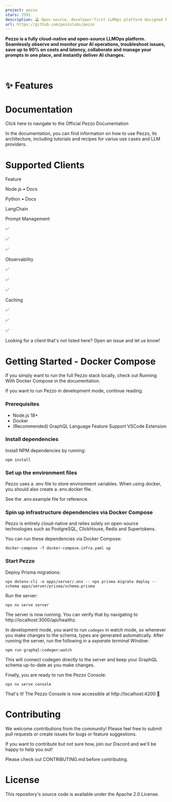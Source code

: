 ```yaml
---
project: pezzo
stars: 2591
description: 🕹️ Open-source, developer-first LLMOps platform designed to streamline prompt design, version management, instant delivery, collaboration, troubleshooting, observability and more.
url: https://github.com/pezzolabs/pezzo
---
```


**Pezzo is a fully cloud-native and open-source LLMOps platform. Seamlessly observe and monitor your AI operations, troubleshoot issues, save up to 90% on costs and latency, collaborate and manage your prompts in one place, and instantly deliver AI changes.**  
  
     

✨ Features
==========

Documentation
=============

Click here to navigate to the Official Pezzo Documentation

In the documentation, you can find information on how to use Pezzo, its architecture, including tutorials and recipes for varius use cases and LLM providers.

Supported Clients
=================

Feature

Node.js • Docs

Python • Docs

LangChain

Prompt Management

✅

✅

✅

Observability

✅

✅

✅

Caching

✅

✅

✅

Looking for a client that's not listed here? Open an issue and let us know!

Getting Started - Docker Compose
================================

If you simply want to run the full Pezzo stack locally, check out Running With Docker Compose in the documentation.

If you want to run Pezzo in development mode, continue reading.

### Prerequisites

-   Node.js 18+
-   Docker
-   (Recommended) GraphQL Language Feature Support VSCode Extension

### Install dependencies

Install NPM dependencies by running:

```
npm install
```

### Set up the environment files

Pezzo uses a .env file to store environment variables. When using docker, you should also create a .env.docker file.

See the .env.example file for reference.

### Spin up infrastructure dependencies via Docker Compose

Pezzo is entirely cloud-native and relies solely on open-source technologies such as PostgreSQL, ClickHouse, Redis and Supertokens.

You can run these dependencies via Docker Compose:

```
docker-compose -f docker-compose.infra.yaml up
```

### Start Pezzo

Deploy Prisma migrations:

```
npx dotenv-cli -e apps/server/.env -- npx prisma migrate deploy --schema apps/server/prisma/schema.prisma
```

Run the server:

```
npx nx serve server
```

The server is now running. You can verify that by navigating to http://localhost:3000/api/healthz.

In development mode, you want to run `codegen` in watch mode, so whenever you make changes to the schema, types are generated automatically. After running the server, run the following in a _separate terminal Window_:

```
npm run graphql:codegen:watch
```

This will connect codegen directly to the server and keep your GraphQL schema up-to-date as you make changes.

Finally, you are ready to run the Pezzo Console:

```
npx nx serve console
```

That's it! The Pezzo Console is now accessible at http://localhost:4200 🚀

Contributing
============

We welcome contributions from the community! Please feel free to submit pull requests or create issues for bugs or feature suggestions.

If you want to contribute but not sure how, join our Discord and we'll be happy to help you out!

Please check out CONTRIBUTING.md before contributing.

License
=======

This repository's source code is available under the Apache 2.0 License.
